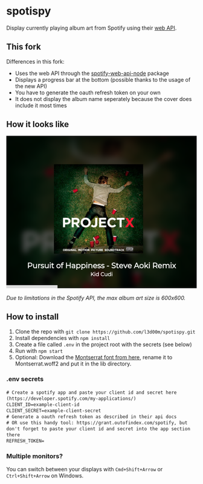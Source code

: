# spotispy

Display currently playing album art from Spotify using their [web API](https://developer.spotify.com/web-api/).

## This fork

Differences in this fork:

-   Uses the web API through the [spotify-web-api-node](https://www.npmjs.com/package/spotify-web-api-node) package
-   Displays a progress bar at the bottom (possible thanks to the usage of the new API)
-   You have to generate the oauth refresh token on your own
-   It does not display the album name seperately because the cover does include it most times

## How it looks like

![screenshot](res/demo.png)

_Due to limitations in the Spotify API, the max album art size is 600x600._

## How to install

1.  Clone the repo with `git clone https://github.com/l3d00m/spotispy.git`
2.  Install dependencies with `npm install`
3.  Create a file called `.env` in the project root with the secrets (see below)
4.  Run with `npm start`
5.  Optional: Download the [Montserrat font from here](https://github.com/JulietaUla/Montserrat/raw/master/fonts/webfonts/Montserrat-Regular.woff2), rename it to Montserrat.woff2 and put it in the lib directory.

### .env secrets

    # Create a spotify app and paste your client id and secret here (https://developer.spotify.com/my-applications/)
    CLIENT_ID=example-client-id
    CLIENT_SECRET=example-client-secret
    # Generate a oauth refresh token as described in their api docs
    # OR use this handy tool: https://grant.outofindex.com/spotify, but don't forget to paste your client id and secret into the app section there
    REFRESH_TOKEN=

### Multiple monitors?

You can switch between your displays with `Cmd+Shift+Arrow` or `Ctrl+Shift+Arrow` on Windows.
